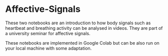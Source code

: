 # Affective-Signals
These two notebooks are an introduction to how body signals such as heartbeat and breathing activity can be analysed in videos. They are part of a university seminar for affective signals.

These notebooks are implemented in Google Colab but can be also run on your local machine with some adaptation.

